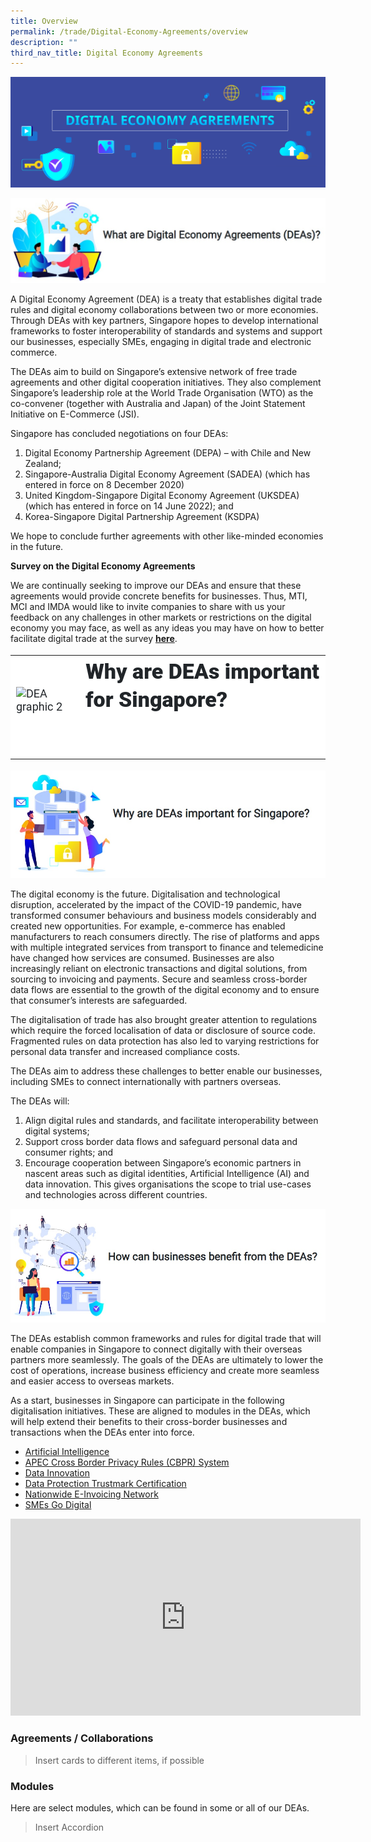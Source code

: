 ```yaml
---
title: Overview
permalink: /trade/Digital-Economy-Agreements/overview
description: ""
third_nav_title: Digital Economy Agreements
---
```

![DEA Banner](/images/Trade/Digital%20Economy%20Agreements/DEA%20_Banner.png)

![What are DEAs](/images/Trade/Digital%20Economy%20Agreements/DEA%20_WhatDEAs.jpg)

A Digital Economy Agreement (DEA) is a treaty that establishes digital trade rules and digital economy collaborations between two or more economies. Through DEAs with key partners, Singapore hopes to develop international frameworks to foster interoperability of standards and systems and support our businesses, especially SMEs, engaging in digital trade and electronic commerce.

The DEAs aim to build on Singapore’s extensive network of free trade agreements and other digital cooperation initiatives. They also complement Singapore’s leadership role at the World Trade Organisation (WTO) as the co-convener (together with Australia and Japan) of the Joint Statement Initiative on E-Commerce (JSI).

Singapore has concluded negotiations on four DEAs:
1. Digital Economy Partnership Agreement (DEPA) – with Chile and New Zealand;
2. Singapore-Australia Digital Economy Agreement (SADEA) (which has entered in force on 8 December 2020)
3. United Kingdom-Singapore Digital Economy Agreement (UKSDEA) (which has entered in force on 14 June 2022); and 
4. Korea-Singapore Digital Partnership Agreement (KSDPA)

We hope to conclude further agreements with other like-minded economies in the future.  

**Survey on the Digital Economy Agreements**

We are continually seeking to improve our DEAs and ensure that these agreements would provide concrete benefits for businesses. Thus, MTI, MCI and IMDA would like to invite companies to share with us your feedback on any challenges in other markets or restrictions on the digital economy you may face, as well as any ideas you may have on how to better facilitate digital trade at the survey **[here](https://form.gov.sg/#!/6073b54f78026f0011c459a3)**.

<table style="box-sizing: border-box; -webkit-print-color-adjust: exact; border-collapse: collapse; color: rgb(33, 37, 41); font-family: Roboto, sans-serif; font-size: 18px; font-style: normal; font-variant-ligatures: normal; font-variant-caps: normal; font-weight: 400; letter-spacing: normal; orphans: 2; text-align: left; text-transform: none; white-space: normal; widows: 2; word-spacing: 0px; -webkit-text-stroke-width: 0px; background-color: rgb(255, 255, 255); text-decoration-thickness: initial; text-decoration-style: initial; text-decoration-color: initial;"><tbody style="box-sizing: border-box; -webkit-print-color-adjust: exact;"><tr style="box-sizing: border-box; -webkit-print-color-adjust: exact;"><td style="box-sizing: border-box; -webkit-print-color-adjust: exact;"><img alt="DEA graphic 2" src="https://www.mti.gov.sg/-/media/MTI/Microsites/DEAs/DEA-graphic-2.png?h=315&amp;w=300&amp;hash=00AB04C9A51BBC21FE07E36FD4A08BFD" style="box-sizing: border-box; -webkit-print-color-adjust: exact; vertical-align: middle; border-style: none; height: 315px; width: 300px;">&nbsp;</td><td style="box-sizing: border-box; -webkit-print-color-adjust: exact;"><h1 style="box-sizing: border-box; -webkit-print-color-adjust: exact; margin-top: 0px; margin-bottom: 0.0001pt; font-weight: bold; line-height: 45px; font-size: 34px; font-family: Roboto, sans-serif; text-align: left;"><strong style="box-sizing: border-box; -webkit-print-color-adjust: exact; font-weight: bolder;">Why are DEAs important for Singapore?</strong></h1><p style="box-sizing: border-box; -webkit-print-color-adjust: exact; margin: 8px 0px 12px; line-height: 22px; text-align: justify;">&nbsp;</p><ol style="box-sizing: border-box; -webkit-print-color-adjust: exact; margin-top: 0px; margin-bottom: 1rem; list-style-type: lower-roman;"></ol><p style="box-sizing: border-box; -webkit-print-color-adjust: exact; margin: 8px 0px 0.0001pt; line-height: 22px; text-align: justify;">&nbsp;</p></td></tr></tbody></table>

![Why DEA](/images/Trade/Digital%20Economy%20Agreements/DEA%20_WhyDEAs.jpg)

The digital economy is the future. Digitalisation and technological disruption, accelerated by the impact of the COVID-19 pandemic, have transformed consumer behaviours and business models considerably and created new opportunities. For example, e-commerce has enabled manufacturers to reach consumers directly. The rise of platforms and apps with multiple integrated services from transport to finance and telemedicine have changed how services are consumed. Businesses are also increasingly reliant on electronic transactions and digital solutions, from sourcing to invoicing and payments. Secure and seamless cross-border data flows are essential to the growth of the digital economy and to ensure that consumer’s interests are safeguarded.

The digitalisation of trade has also brought greater attention to regulations which require the forced localisation of data or disclosure of source code. Fragmented rules on data protection has also led to varying restrictions for personal data transfer and increased compliance costs. 

The DEAs aim to address these challenges to better enable our businesses, including SMEs to connect internationally with partners overseas.

The DEAs will:

1.  Align digital rules and standards, and facilitate interoperability between digital systems;
2.  Support cross border data flows and safeguard personal data and consumer rights; and
3.  Encourage cooperation between Singapore’s economic partners in nascent areas such as digital identities, Artificial Intelligence (AI) and data innovation. This gives organisations the scope to trial use-cases and technologies across different countries.

![How DEA](/images/Trade/Digital%20Economy%20Agreements/DEA%20_HowDEAs.jpg)

The DEAs establish common frameworks and rules for digital trade that will enable companies in Singapore to connect digitally with their overseas partners more seamlessly. The goals of the DEAs are ultimately to lower the cost of operations, increase business efficiency and create more seamless and easier access to overseas markets.

As a start, businesses in Singapore can participate in the following digitalisation initiatives. These are aligned to modules in the DEAs, which will help extend their benefits to their cross-border businesses and transactions when the DEAs enter into force.

*   [Artificial Intelligence](http://www.imda.gov.sg/AI)
*   [APEC Cross Border Privacy Rules (CBPR) System](https://www.imda.gov.sg/programme-listing/cross-border-privacy-rules-certification)
*   [Data Innovation](https://www.imda.gov.sg/programme-listing/data-collaborative-programme)[](https://www.imda.gov.sg/programme-listing/data-protection-trustmark-certification)
*   [Data Protection Trustmark Certification](https://www.imda.gov.sg/programme-listing/data-protection-trustmark-certification)
*   [Nationwide E-Invoicing Network](https://www.imda.gov.sg/programme-listing/nationwide-e-invoicing-framework)
*   [SMEs Go Digital](https://www.imda.gov.sg/SMEsGoDigital)

<iframe width="560" height="315" src="https://www.youtube.com/embed/AeSEpUk7gBY" title="Digital Economy Agreement (DEA) Video" frameborder="0" allow="accelerometer; autoplay; clipboard-write; encrypted-media; gyroscope; picture-in-picture" allowfullscreen></iframe>

### Agreements / Collaborations

> Insert cards to different items, if possible

### Modules
Here are select modules, which can be found in some or all of our DEAs.

> Insert Accordion